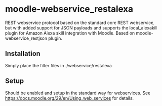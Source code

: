 moodle-webservice_restalexa
================================

REST webservice protocol based on the standard core REST webservice, but with added support for JSON payloads
and supports the local_alexakill plugin for Amazon Alexa skill integration with Moodle. Based on moodle-webservice_restjson plugin.

Installation
------------

Simply place the filter files in ./webservice/restalexa

Setup
-----

Should be enabled and setup in the standard way for webservices.  See https://docs.moodle.org/29/en/Using_web_services
for details.
